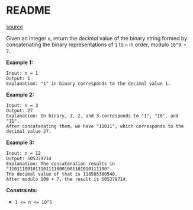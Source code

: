 # README #

[source](https://leetcode.com/problems/concatenation-of-consecutive-binary-numbers/description/)

Given an integer `n`, return the *decimal* value of the binary string formed by concatenating the binary representations of `1` to `n` in order, modulo `10^9 + 7`.

**Example 1:**

```
Input: n = 1
Output: 1
Explanation: "1" in binary corresponds to the decimal value 1. 
```

**Example 2:**

```
Input: n = 3
Output: 27
Explanation: In binary, 1, 2, and 3 corresponds to "1", "10", and "11".
After concatenating them, we have "11011", which corresponds to the decimal value 27.
```

**Example 3:**

```
Input: n = 12
Output: 505379714
Explanation: The concatenation results in "1101110010111011110001001101010111100".
The decimal value of that is 118505380540.
After modulo 109 + 7, the result is 505379714.
```

**Constraints:**

+ `1 <= n <= 10^5`
